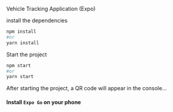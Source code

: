 
Vehicle Tracking Application (Expo)

install the dependencies

```bash
npm install
#or
yarn install
```

Start the project
```bash
npm start 
#or
yarn start
```
After starting the project, a QR code will appear in the console...

#### Install `Expo Go` on your phone
